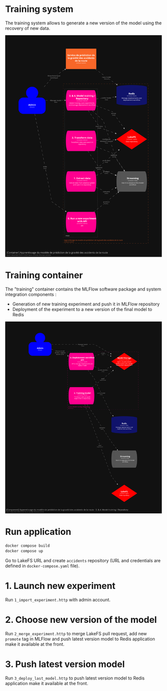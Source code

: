 # Training system

The training system allows to generate a new version of the model using the recovery of new data.

![img.png](c4.png)

# Training container

The "training" container contains the MLFlow software package and system integration components :
- Generation of new training experiment and push it in MLFlow repository
- Deployment of the experiment to a new version of the final model to Redis

![img.png](c4_lvl3.png)

# Run application

```bash
docker compose build
docker compose up
```

Go to LakeFS URL and create `accidents` repository (URL and credentials are defined in `docker-compose.yaml` file).

# 1. Launch new experiment

Run `1_import_experiment.http` with admin account.

# 2. Choose new version of the model

Run `2_merge_experiment.http` to merge LakeFS pull request, add new `promote` tag in MLFlow and push latest version model to Redis application make it available at the front.

# 3. Push latest version model

Run `3_deploy_last_model.http` to push latest version model to Redis application make it available at the front.
